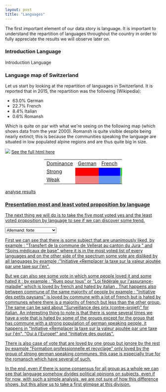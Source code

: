 ```yaml
---
layout: post
title: "Languages"
---
```


The first important element of our data story is language. It is important to understand the repartition of languages throughout the country in order to fully appreciate the results we will observe later on.

### Introduction Language

Introduction Language


### Language map of Switzerland

Let us start by looking at the repartition of languages in Switzerland. It is reported that in 2015, the repartition was the following (Wikipedia):
- 63.0% German
- 22.7% French
- 8.4% Italian
- 0.6% Romansh


Which is quite on par with what we're seeing on the following map (which shows data from the year 2000). Romansh is quite visible despite being nearly extinct; this is because the communities speaking the language are situated in low populated alpine regions and are thus quite big in size.

<img src="{{ site.github.url }}/assets/data/map_language.png">
<a href="{{ site.github.url }}/assets/data/map_language.html"> See the full html here
<font size="-1">
<center>
 <table style="width:50%;border-width:thick">
  <tr>
    <td style="border-width:medium medium">Dominance</td>
    <td style="border-width:medium thin;height:10px">German</td>
    <td style="border-width:medium thin">French</td>
    <td style="border-width:medium thin">Italian</td>
    <td style="border-width:medium thin">Romansh</td>
    <td style="border-width:medium thin">None</td>
  </tr>
  <tr>
    <td style="border-width:thin medium">Strong</td>
    <td bgcolor="red"></td>
    <td bgcolor="blue"></td>
    <td bgcolor="limegreen"></td>
    <td bgcolor="yellow"></td>
    <td bgcolor="grey" rowspan="2"></td>
  </tr>
  <tr>
    <td style="border-width:thin medium">Weak</td>
    <td bgcolor="lightcoral"></td>
    <td bgcolor="cornflowerblue"></td>
    <td bgcolor="darkseagreen"></td>
    <td bgcolor="khaki"></td>
  </tr>
</table> 
</center>
</font>
analyse results


### Presentation most and least voted proposition by language 
The next thing we will do is to take the five most voted yes and the least voted proposition by language to see if we can discover some trend.

<select onchange="theThingToDoIfItChangeWB()" id="selection_wb">
 <option value="0">Allemand: forte</option>
 <option value="1">Allemand: moyenne</option>
 <option value="2">Français: forte</option>
 <option value="3">Français: moyenne</option>
 <option value="4">Italien: forte</option>
 <option value="5">Italien: moyenne</option>
 <option value="7">Romanche: forte</option>
 <option value="8">Romanche: moyenne</option>
 <option value="6">Pas de dominance nette</option>
</select>


<div style="display: none;" id="div_wb_0">
Allemand: forte max : 
<table border="1" class="dataframe">
  <thead>
    <tr style="text-align: right;">
      <th></th>
      <th>Votation</th>
      <th>Oui en %</th>
    </tr>
  </thead>
  <tbody>
    <tr>
      <th>107</th>
      <td>10.03.1996 Transfert de la commune de Vellerat au canton du Jura</td>
      <td>89.625902</td>
    </tr>
    <tr>
      <th>19</th>
      <td>02.12.2001 Frein à l'endettement</td>
      <td>86.600879</td>
    </tr>
    <tr>
      <th>178</th>
      <td>18.05.2014 Soins médicaux de base</td>
      <td>85.846480</td>
    </tr>
    <tr>
      <th>65</th>
      <td>07.02.1999 Médecine de la transplantation</td>
      <td>84.996163</td>
    </tr>
    <tr>
      <th>97</th>
      <td>09.06.2013 Loi sur l'asile</td>
      <td>84.108960</td>
    </tr>
  </tbody>
</table>
Allemand: forte min : 
<table border="1" class="dataframe">
  <thead>
    <tr style="text-align: right;">
      <th></th>
      <th>Votation</th>
      <th>Oui en %</th>
    </tr>
  </thead>
  <tbody>
    <tr>
      <th>32</th>
      <td>04.03.2001 Oui à l'Europe!</td>
      <td>14.187850</td>
    </tr>
    <tr>
      <th>276</th>
      <td>28.09.1986 En faveur de la culture (initiative)</td>
      <td>12.616103</td>
    </tr>
    <tr>
      <th>124</th>
      <td>12.03.2000 Initiative des quotas</td>
      <td>12.483773</td>
    </tr>
    <tr>
      <th>18</th>
      <td>02.12.1984 Protection de la maternité</td>
      <td>10.493237</td>
    </tr>
    <tr>
      <th>82</th>
      <td>08.03.2015 Initiative «Remplacer la taxe sur la valeur ajoutée par une taxe sur l'én</td>
      <td>6.516320</td>
    </tr>
  </tbody>
</table>
</div>


<div style="display: none;" id="div_wb_1">
Allemand: moyenne max : 
<table border="1" class="dataframe">
  <thead>
    <tr style="text-align: right;">
      <th></th>
      <th>Votation</th>
      <th>Oui en %</th>
    </tr>
  </thead>
  <tbody>
    <tr>
      <th>107</th>
      <td>10.03.1996 Transfert de la commune de Vellerat au canton du Jura</td>
      <td>90.740373</td>
    </tr>
    <tr>
      <th>178</th>
      <td>18.05.2014 Soins médicaux de base</td>
      <td>86.962733</td>
    </tr>
    <tr>
      <th>19</th>
      <td>02.12.2001 Frein à l'endettement</td>
      <td>86.272671</td>
    </tr>
    <tr>
      <th>65</th>
      <td>07.02.1999 Médecine de la transplantation</td>
      <td>86.194410</td>
    </tr>
    <tr>
      <th>187</th>
      <td>21.05.2006 Articles sur la formation</td>
      <td>85.247205</td>
    </tr>
  </tbody>
</table>
Allemand: moyenne min : 
<table border="1" class="dataframe">
  <thead>
    <tr style="text-align: right;">
      <th></th>
      <th>Votation</th>
      <th>Oui en %</th>
    </tr>
  </thead>
  <tbody>
    <tr>
      <th>277</th>
      <td>28.09.1986 Formation professionnelle et recyclage</td>
      <td>17.146875</td>
    </tr>
    <tr>
      <th>276</th>
      <td>28.09.1986 En faveur de la culture (initiative)</td>
      <td>15.862500</td>
    </tr>
    <tr>
      <th>124</th>
      <td>12.03.2000 Initiative des quotas</td>
      <td>15.236646</td>
    </tr>
    <tr>
      <th>18</th>
      <td>02.12.1984 Protection de la maternité</td>
      <td>12.978750</td>
    </tr>
    <tr>
      <th>82</th>
      <td>08.03.2015 Initiative «Remplacer la taxe sur la valeur ajoutée par une taxe sur l'én</td>
      <td>7.776398</td>
    </tr>
  </tbody>
</table>
</div>


<div style="display: none;" id="div_wb_2">
Français: forte max : 
<table border="1" class="dataframe">
  <thead>
    <tr style="text-align: right;">
      <th></th>
      <th>Votation</th>
      <th>Oui en %</th>
    </tr>
  </thead>
  <tbody>
    <tr>
      <th>107</th>
      <td>10.03.1996 Transfert de la commune de Vellerat au canton du Jura</td>
      <td>91.714624</td>
    </tr>
    <tr>
      <th>115</th>
      <td>11.03.2012 Réglementation des jeux d'argent en faveur de l'utilité publique</td>
      <td>90.040645</td>
    </tr>
    <tr>
      <th>178</th>
      <td>18.05.2014 Soins médicaux de base</td>
      <td>89.888817</td>
    </tr>
    <tr>
      <th>65</th>
      <td>07.02.1999 Médecine de la transplantation</td>
      <td>89.678925</td>
    </tr>
    <tr>
      <th>187</th>
      <td>21.05.2006 Articles sur la formation</td>
      <td>89.205161</td>
    </tr>
  </tbody>
</table>
Français: forte min : 
<table border="1" class="dataframe">
  <thead>
    <tr style="text-align: right;">
      <th></th>
      <th>Votation</th>
      <th>Oui en %</th>
    </tr>
  </thead>
  <tbody>
    <tr>
      <th>3</th>
      <td>01.04.1990 Initiative contre une autoroute entre Morat et Yverdon</td>
      <td>12.688602</td>
    </tr>
    <tr>
      <th>33</th>
      <td>04.03.2001 Rues pour tous</td>
      <td>11.949462</td>
    </tr>
    <tr>
      <th>125</th>
      <td>12.03.2000 Initiative pour la réduction du trafic</td>
      <td>11.018495</td>
    </tr>
    <tr>
      <th>263</th>
      <td>27.09.1998 Initiative des petits paysans</td>
      <td>10.773118</td>
    </tr>
    <tr>
      <th>82</th>
      <td>08.03.2015 Initiative «Remplacer la taxe sur la valeur ajoutée par une taxe sur l'én</td>
      <td>4.424946</td>
    </tr>
  </tbody>
</table>
</div>


<div style="display: none;" id="div_wb_3">
Français: moyenne max : 
<table border="1" class="dataframe">
  <thead>
    <tr style="text-align: right;">
      <th></th>
      <th>Votation</th>
      <th>Oui en %</th>
    </tr>
  </thead>
  <tbody>
    <tr>
      <th>115</th>
      <td>11.03.2012 Réglementation des jeux d'argent en faveur de l'utilité publique</td>
      <td>91.994118</td>
    </tr>
    <tr>
      <th>187</th>
      <td>21.05.2006 Articles sur la formation</td>
      <td>91.421765</td>
    </tr>
    <tr>
      <th>65</th>
      <td>07.02.1999 Médecine de la transplantation</td>
      <td>91.015882</td>
    </tr>
    <tr>
      <th>178</th>
      <td>18.05.2014 Soins médicaux de base</td>
      <td>90.548235</td>
    </tr>
    <tr>
      <th>107</th>
      <td>10.03.1996 Transfert de la commune de Vellerat au canton du Jura</td>
      <td>90.500588</td>
    </tr>
  </tbody>
</table>
Français: moyenne min : 
<table border="1" class="dataframe">
  <thead>
    <tr style="text-align: right;">
      <th></th>
      <th>Votation</th>
      <th>Oui en %</th>
    </tr>
  </thead>
  <tbody>
    <tr>
      <th>263</th>
      <td>27.09.1998 Initiative des petits paysans</td>
      <td>14.541176</td>
    </tr>
    <tr>
      <th>6</th>
      <td>01.06.2008 Article constitutionnel sur la santé</td>
      <td>13.614706</td>
    </tr>
    <tr>
      <th>125</th>
      <td>12.03.2000 Initiative pour la réduction du trafic</td>
      <td>13.571176</td>
    </tr>
    <tr>
      <th>163</th>
      <td>17.06.2012 Loi fédérale sur l'assurance-maladie (Réseaux de soins)</td>
      <td>12.677059</td>
    </tr>
    <tr>
      <th>82</th>
      <td>08.03.2015 Initiative «Remplacer la taxe sur la valeur ajoutée par une taxe sur l'én</td>
      <td>5.281176</td>
    </tr>
  </tbody>
</table>
</div>


<div style="display: none;" id="div_wb_4">
Italien: forte max : 
<table border="1" class="dataframe">
  <thead>
    <tr style="text-align: right;">
      <th></th>
      <th>Votation</th>
      <th>Oui en %</th>
    </tr>
  </thead>
  <tbody>
    <tr>
      <th>107</th>
      <td>10.03.1996 Transfert de la commune de Vellerat au canton du Jura</td>
      <td>92.968657</td>
    </tr>
    <tr>
      <th>236</th>
      <td>26.09.1993 Initiative 1er août</td>
      <td>92.101493</td>
    </tr>
    <tr>
      <th>65</th>
      <td>07.02.1999 Médecine de la transplantation</td>
      <td>89.388060</td>
    </tr>
    <tr>
      <th>178</th>
      <td>18.05.2014 Soins médicaux de base</td>
      <td>88.765672</td>
    </tr>
    <tr>
      <th>128</th>
      <td>12.03.2000 Réforme de la justice</td>
      <td>88.122388</td>
    </tr>
  </tbody>
</table>
Italien: forte min : 
<table border="1" class="dataframe">
  <thead>
    <tr style="text-align: right;">
      <th></th>
      <th>Votation</th>
      <th>Oui en %</th>
    </tr>
  </thead>
  <tbody>
    <tr>
      <th>33</th>
      <td>04.03.2001 Rues pour tous</td>
      <td>16.089552</td>
    </tr>
    <tr>
      <th>282</th>
      <td>28.11.1982 Surveillance des prix (contre-projet)</td>
      <td>14.616418</td>
    </tr>
    <tr>
      <th>163</th>
      <td>17.06.2012 Loi fédérale sur l'assurance-maladie (Réseaux de soins)</td>
      <td>13.811940</td>
    </tr>
    <tr>
      <th>32</th>
      <td>04.03.2001 Oui à l'Europe!</td>
      <td>12.686567</td>
    </tr>
    <tr>
      <th>82</th>
      <td>08.03.2015 Initiative «Remplacer la taxe sur la valeur ajoutée par une taxe sur l'én</td>
      <td>5.326866</td>
    </tr>
  </tbody>
</table>
</div>


<div style="display: none;" id="div_wb_5">
Italien: moyenne max : 
<table border="1" class="dataframe">
  <thead>
    <tr style="text-align: right;">
      <th></th>
      <th>Votation</th>
      <th>Oui en %</th>
    </tr>
  </thead>
  <tbody>
    <tr>
      <th>107</th>
      <td>10.03.1996 Transfert de la commune de Vellerat au canton du Jura</td>
      <td>94.875472</td>
    </tr>
    <tr>
      <th>236</th>
      <td>26.09.1993 Initiative 1er août</td>
      <td>91.766038</td>
    </tr>
    <tr>
      <th>128</th>
      <td>12.03.2000 Réforme de la justice</td>
      <td>89.658491</td>
    </tr>
    <tr>
      <th>65</th>
      <td>07.02.1999 Médecine de la transplantation</td>
      <td>88.584906</td>
    </tr>
    <tr>
      <th>239</th>
      <td>26.09.1993 Rattachement du district de Laufon à Bâle-Campagne</td>
      <td>87.888679</td>
    </tr>
  </tbody>
</table>
Italien: moyenne min : 
<table border="1" class="dataframe">
  <thead>
    <tr style="text-align: right;">
      <th></th>
      <th>Votation</th>
      <th>Oui en %</th>
    </tr>
  </thead>
  <tbody>
    <tr>
      <th>33</th>
      <td>04.03.2001 Rues pour tous</td>
      <td>17.894340</td>
    </tr>
    <tr>
      <th>282</th>
      <td>28.11.1982 Surveillance des prix (contre-projet)</td>
      <td>15.866038</td>
    </tr>
    <tr>
      <th>32</th>
      <td>04.03.2001 Oui à l'Europe!</td>
      <td>15.537736</td>
    </tr>
    <tr>
      <th>163</th>
      <td>17.06.2012 Loi fédérale sur l'assurance-maladie (Réseaux de soins)</td>
      <td>13.515094</td>
    </tr>
    <tr>
      <th>82</th>
      <td>08.03.2015 Initiative «Remplacer la taxe sur la valeur ajoutée par une taxe sur l'én</td>
      <td>7.084906</td>
    </tr>
  </tbody>
</table>
</div>


<div style="display: none;" id="div_wb_6">
Pas de dominance nette max : 
<table border="1" class="dataframe">
  <thead>
    <tr style="text-align: right;">
      <th></th>
      <th>Votation</th>
      <th>Oui en %</th>
    </tr>
  </thead>
  <tbody>
    <tr>
      <th>107</th>
      <td>10.03.1996 Transfert de la commune de Vellerat au canton du Jura</td>
      <td>91.112500</td>
    </tr>
    <tr>
      <th>178</th>
      <td>18.05.2014 Soins médicaux de base</td>
      <td>88.410714</td>
    </tr>
    <tr>
      <th>65</th>
      <td>07.02.1999 Médecine de la transplantation</td>
      <td>87.575000</td>
    </tr>
    <tr>
      <th>115</th>
      <td>11.03.2012 Réglementation des jeux d'argent en faveur de l'utilité publique</td>
      <td>87.262500</td>
    </tr>
    <tr>
      <th>128</th>
      <td>12.03.2000 Réforme de la justice</td>
      <td>86.067857</td>
    </tr>
  </tbody>
</table>
Pas de dominance nette min : 
<table border="1" class="dataframe">
  <thead>
    <tr style="text-align: right;">
      <th></th>
      <th>Votation</th>
      <th>Oui en %</th>
    </tr>
  </thead>
  <tbody>
    <tr>
      <th>276</th>
      <td>28.09.1986 En faveur de la culture (initiative)</td>
      <td>18.414286</td>
    </tr>
    <tr>
      <th>125</th>
      <td>12.03.2000 Initiative pour la réduction du trafic</td>
      <td>18.075000</td>
    </tr>
    <tr>
      <th>124</th>
      <td>12.03.2000 Initiative des quotas</td>
      <td>16.783929</td>
    </tr>
    <tr>
      <th>18</th>
      <td>02.12.1984 Protection de la maternité</td>
      <td>16.373214</td>
    </tr>
    <tr>
      <th>82</th>
      <td>08.03.2015 Initiative «Remplacer la taxe sur la valeur ajoutée par une taxe sur l'én</td>
      <td>6.507143</td>
    </tr>
  </tbody>
</table>
</div>


<div style="display: none;" id="div_wb_7">
Romanche: forte max : 
<table border="1" class="dataframe">
  <thead>
    <tr style="text-align: right;">
      <th></th>
      <th>Votation</th>
      <th>Oui en %</th>
    </tr>
  </thead>
  <tbody>
    <tr>
      <th>178</th>
      <td>18.05.2014 Soins médicaux de base</td>
      <td>86.816667</td>
    </tr>
    <tr>
      <th>19</th>
      <td>02.12.2001 Frein à l'endettement</td>
      <td>83.683333</td>
    </tr>
    <tr>
      <th>190</th>
      <td>22.09.1985 Harmonisation du début de l'année scolaire</td>
      <td>83.266667</td>
    </tr>
    <tr>
      <th>107</th>
      <td>10.03.1996 Transfert de la commune de Vellerat au canton du Jura</td>
      <td>82.750000</td>
    </tr>
    <tr>
      <th>97</th>
      <td>09.06.2013 Loi sur l'asile</td>
      <td>82.733333</td>
    </tr>
  </tbody>
</table>
Romanche: forte min : 
<table border="1" class="dataframe">
  <thead>
    <tr style="text-align: right;">
      <th></th>
      <th>Votation</th>
      <th>Oui en %</th>
    </tr>
  </thead>
  <tbody>
    <tr>
      <th>276</th>
      <td>28.09.1986 En faveur de la culture (initiative)</td>
      <td>12.583333</td>
    </tr>
    <tr>
      <th>124</th>
      <td>12.03.2000 Initiative des quotas</td>
      <td>12.216667</td>
    </tr>
    <tr>
      <th>111</th>
      <td>11.03.2007 Caisse maladie unique</td>
      <td>11.933333</td>
    </tr>
    <tr>
      <th>32</th>
      <td>04.03.2001 Oui à l'Europe!</td>
      <td>8.800000</td>
    </tr>
    <tr>
      <th>82</th>
      <td>08.03.2015 Initiative «Remplacer la taxe sur la valeur ajoutée par une taxe sur l'én</td>
      <td>7.200000</td>
    </tr>
  </tbody>
</table>
</div>


<div style="display: none;" id="div_wb_8">
Romanche: moyenne max : 
<table border="1" class="dataframe">
  <thead>
    <tr style="text-align: right;">
      <th></th>
      <th>Votation</th>
      <th>Oui en %</th>
    </tr>
  </thead>
  <tbody>
    <tr>
      <th>178</th>
      <td>18.05.2014 Soins médicaux de base</td>
      <td>88.075</td>
    </tr>
    <tr>
      <th>107</th>
      <td>10.03.1996 Transfert de la commune de Vellerat au canton du Jura</td>
      <td>87.450</td>
    </tr>
    <tr>
      <th>190</th>
      <td>22.09.1985 Harmonisation du début de l'année scolaire</td>
      <td>86.900</td>
    </tr>
    <tr>
      <th>235</th>
      <td>26.09.1993 Abus de l'usage d'armes</td>
      <td>86.225</td>
    </tr>
    <tr>
      <th>237</th>
      <td>26.09.1993 Mesures concernant l'assurance-maladie</td>
      <td>84.275</td>
    </tr>
  </tbody>
</table>
Romanche: moyenne min : 
<table border="1" class="dataframe">
  <thead>
    <tr style="text-align: right;">
      <th></th>
      <th>Votation</th>
      <th>Oui en %</th>
    </tr>
  </thead>
  <tbody>
    <tr>
      <th>276</th>
      <td>28.09.1986 En faveur de la culture (initiative)</td>
      <td>13.750</td>
    </tr>
    <tr>
      <th>32</th>
      <td>04.03.2001 Oui à l'Europe!</td>
      <td>13.550</td>
    </tr>
    <tr>
      <th>18</th>
      <td>02.12.1984 Protection de la maternité</td>
      <td>12.825</td>
    </tr>
    <tr>
      <th>124</th>
      <td>12.03.2000 Initiative des quotas</td>
      <td>12.800</td>
    </tr>
    <tr>
      <th>82</th>
      <td>08.03.2015 Initiative «Remplacer la taxe sur la valeur ajoutée par une taxe sur l'én</td>
      <td>6.775</td>
    </tr>
  </tbody>
</table>
</div>

First we can see that there is some subject that are unanimously liked, by example : "Transfert de la commune de Vellerat au canton du Jura " and "Soins médicaux de base" where 
it is in the most voted list of every languages and on the other side of the spectrum some vote are disliked by all languages by example :"Initiative «Remplacer la taxe sur la valeur ajoutée par une taxe sur l'én".

But we can also see some vote in which some people loved it and some hated it : 
by example : "Rues pour tous" or "Loi fédérale sur l'assurance-maladie" which is loved by french and hated by italian .
 That happens also between commune of the same majority of people by example : "Initiative des petits paysans" is loved by commune with a lot 
of french but is hated by communes where there is a majority of french but less than the other group. The same can be said about "Surveillance des prix (contre-projet)" for italian.
An interesting thing to note is that there is some several times we have a vote that is hated by some of the groups
except for the group that has commune with a strong population of german speaking people, it happens in "Initiative «Remplacer la taxe sur la valeur ajoutée par une taxe sur l'én",
"Oui à l'Europe!" and "Initiative des quotas".

There is also case of vote that are loved by one group but ignore by the rest by example "Formation professionnelle et recyclage"
only loved by the group of strong german speaking communes, this case is especially true for the romansch which have several of such.



In the end, even if there is some consensus for all group as a whole we can see that language somehow divides political 
opinions on subjects, even if for now, with such a simple analysis, we are not sure of how this difference shows, but this allow us to take a first glimpse at this division.


<figure>
	<script type="text/javascript">
		function theThingToDoIfItChangeWB(){
			let selected_wb = document.getElementById("selection_wb").value;
			var i = 0;
			while (i<9){
				if(i == selected_wb) {
					document.getElementById("div_wb_"+i).setAttribute("style","");
				}else{
					document.getElementById("div_wb_"+i).setAttribute("style","display: none;");
				};
				i = i + 1 ;
			};
			
		};
		
		document.getElementById("div_wb_0").setAttribute("style","");
		
		
		
		

	</script>
</figure>


